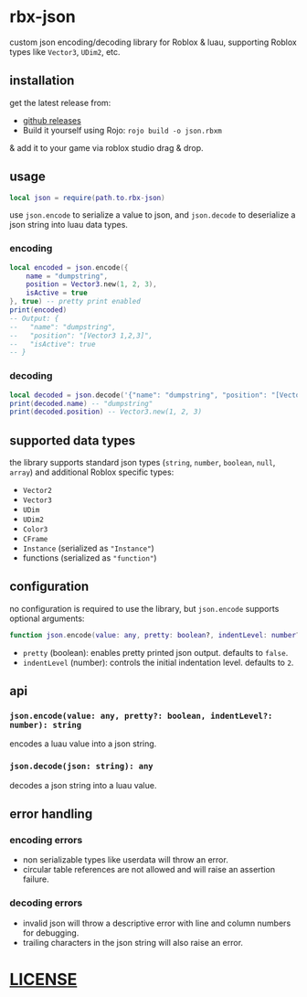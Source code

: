 # rbx-json  

custom json encoding/decoding library for Roblox & luau, supporting Roblox types like `Vector3`, `UDim2`, etc.  

## installation  

get the latest release from:  
- [github releases](https://github.com/dumpstring/rbx-json/releases/latest)  
- Build it yourself using Rojo: `rojo build -o json.rbxm`  

& add it to your game via roblox studio drag & drop.
## usage  

```lua  
local json = require(path.to.rbx-json)
```  

use `json.encode` to serialize a value to json, and `json.decode` to deserialize a json string into luau data types.  

### encoding  

```lua  
local encoded = json.encode({
    name = "dumpstring",
    position = Vector3.new(1, 2, 3),
    isActive = true
}, true) -- pretty print enabled
print(encoded)
-- Output: {
--   "name": "dumpstring",
--   "position": "[Vector3 1,2,3]",
--   "isActive": true
-- }
```  

### decoding  

```lua  
local decoded = json.decode('{"name": "dumpstring", "position": "[Vector3 1,2,3]"}')
print(decoded.name) -- "dumpstring"
print(decoded.position) -- Vector3.new(1, 2, 3)
```  

## supported data types  

the library supports standard json types (`string`, `number`, `boolean`, `null`, `array`) and additional Roblox specific types:  
- `Vector2`  
- `Vector3`  
- `UDim`  
- `UDim2`  
- `Color3`  
- `CFrame`  
- `Instance` (serialized as `"Instance"`)  
- functions (serialized as `"function"`)  

## configuration  

no configuration is required to use the library, but `json.encode` supports optional arguments:  
```lua  
function json.encode(value: any, pretty: boolean?, indentLevel: number?): string
```  
- `pretty` (boolean): enables pretty printed json output. defaults to `false`.  
- `indentLevel` (number): controls the initial indentation level. defaults to `2`.  

## api  

### `json.encode(value: any, pretty?: boolean, indentLevel?: number): string`  

encodes a luau value into a json string.  

### `json.decode(json: string): any`  

decodes a json string into a luau value.  

## error handling  

### encoding errors  
- non serializable types like userdata will throw an error.  
- circular table references are not allowed and will raise an assertion failure.  

### decoding errors  
- invalid json will throw a descriptive error with line and column numbers for debugging.  
- trailing characters in the json string will also raise an error.  

# [LICENSE](https://github.com/dumpstring/rbx-json/blob/main/LICENSE)  
